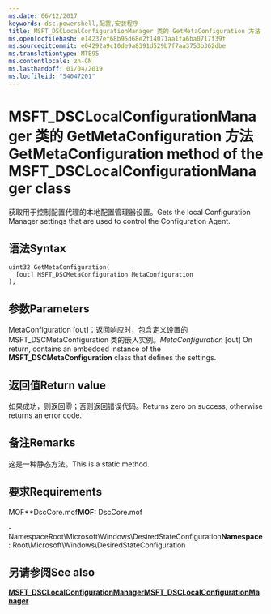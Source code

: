 ```yaml
---
ms.date: 06/12/2017
keywords: dsc,powershell,配置,安装程序
title: MSFT_DSCLocalConfigurationManager 类的 GetMetaConfiguration 方法
ms.openlocfilehash: e14237ef68b95d68e2f14071aa1fa6ba0717f39f
ms.sourcegitcommit: e04292a9c10de9a8391d529b7f7aa3753b362dbe
ms.translationtype: MTE95
ms.contentlocale: zh-CN
ms.lasthandoff: 01/04/2019
ms.locfileid: "54047201"
---
```

# <a name="getmetaconfiguration-method-of-the-msftdsclocalconfigurationmanager-class"></a><span data-ttu-id="7f7ca-103">MSFT_DSCLocalConfigurationManager 类的 GetMetaConfiguration 方法</span><span class="sxs-lookup"><span data-stu-id="7f7ca-103">GetMetaConfiguration method of the MSFT_DSCLocalConfigurationManager class</span></span>

<span data-ttu-id="7f7ca-104">获取用于控制配置代理的本地配置管理器设置。</span><span class="sxs-lookup"><span data-stu-id="7f7ca-104">Gets the local Configuration Manager settings that are used to control the Configuration Agent.</span></span>

## <a name="syntax"></a><span data-ttu-id="7f7ca-105">语法</span><span class="sxs-lookup"><span data-stu-id="7f7ca-105">Syntax</span></span>

```mof
uint32 GetMetaConfiguration(
  [out] MSFT_DSCMetaConfiguration MetaConfiguration
);
```

## <a name="parameters"></a><span data-ttu-id="7f7ca-106">参数</span><span class="sxs-lookup"><span data-stu-id="7f7ca-106">Parameters</span></span>

<span data-ttu-id="7f7ca-107">MetaConfiguration \[out\]：返回响应时，包含定义设置的 MSFT_DSCMetaConfiguration 类的嵌入实例。</span><span class="sxs-lookup"><span data-stu-id="7f7ca-107">*MetaConfiguration* \[out\] On return, contains an embedded instance of the **MSFT_DSCMetaConfiguration** class that defines the settings.</span></span>

## <a name="return-value"></a><span data-ttu-id="7f7ca-108">返回值</span><span class="sxs-lookup"><span data-stu-id="7f7ca-108">Return value</span></span>

<span data-ttu-id="7f7ca-109">如果成功，则返回零；否则返回错误代码。</span><span class="sxs-lookup"><span data-stu-id="7f7ca-109">Returns zero on success; otherwise returns an error code.</span></span>

## <a name="remarks"></a><span data-ttu-id="7f7ca-110">备注</span><span class="sxs-lookup"><span data-stu-id="7f7ca-110">Remarks</span></span>

<span data-ttu-id="7f7ca-111">这是一种静态方法。</span><span class="sxs-lookup"><span data-stu-id="7f7ca-111">This is a static method.</span></span>

## <a name="requirements"></a><span data-ttu-id="7f7ca-112">要求</span><span class="sxs-lookup"><span data-stu-id="7f7ca-112">Requirements</span></span>

<span data-ttu-id="7f7ca-113">MOF\*\*DscCore.mof</span><span class="sxs-lookup"><span data-stu-id="7f7ca-113">**MOF:** DscCore.mof</span></span>

<span data-ttu-id="7f7ca-114">-NamespaceRoot\Microsoft\Windows\DesiredStateConfiguration</span><span class="sxs-lookup"><span data-stu-id="7f7ca-114">**Namespace**: Root\Microsoft\Windows\DesiredStateConfiguration</span></span>

## <a name="see-also"></a><span data-ttu-id="7f7ca-115">另请参阅</span><span class="sxs-lookup"><span data-stu-id="7f7ca-115">See also</span></span>

[<span data-ttu-id="7f7ca-116">**MSFT_DSCLocalConfigurationManager**</span><span class="sxs-lookup"><span data-stu-id="7f7ca-116">**MSFT_DSCLocalConfigurationManager**</span></span>](msft-dsclocalconfigurationmanager.md)